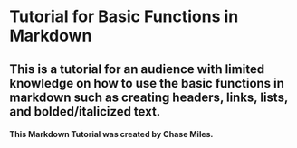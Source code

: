 # Tutorial for Basic Functions in Markdown
## This is a tutorial for an audience with limited knowledge on how to use the basic functions in markdown such as creating headers, links, lists, and bolded/italicized text. 
#### This Markdown Tutorial was created by Chase Miles.
